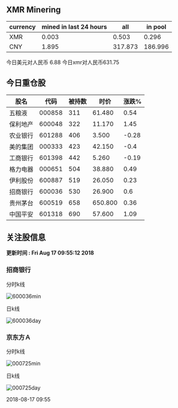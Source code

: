 ## XMR Minering

|currency|mined in last 24 hours|all|in pool|
|---|---|---|---|
|XMR|0.003|0.503|0.296|
|CNY|1.895|317.873|186.996|

今日美元对人民币 6.88	今日xmr对人民币631.75


## 今日重仓股 

|股名|代码|被持数|时价|涨跌%|
|---|---|---|---|---|
|五粮液|000858|311|61.480|0.54|
|保利地产|600048|322|11.170|1.45|
|农业银行|601288|406|3.500|-0.28|
|美的集团|000333|423|42.150|-0.4|
|工商银行|601398|442|5.260|-0.19|
|格力电器|000651|504|38.880|0.49|
|伊利股份|600887|519|26.050|0.23|
|招商银行|600036|530|26.900|0.6|
|贵州茅台|600519|658|650.800|0.36|
|中国平安|601318|690|57.600|1.09|

## 关注股信息
**更新时间 : Fri Aug 17 09:55:12 2018**
### 招商银行 
分时k线

![600036min](http://image.sinajs.cn/newchart/min/n/sh600036.gif)

日k线

![600036day](http://image.sinajs.cn/newchart/daily/n/sh600036.gif)

### 京东方Ａ 
分时k线

![000725min](http://image.sinajs.cn/newchart/min/n/sz000725.gif)

日k线

![000725day](http://image.sinajs.cn/newchart/daily/n/sz000725.gif)

2018-08-17 09:55